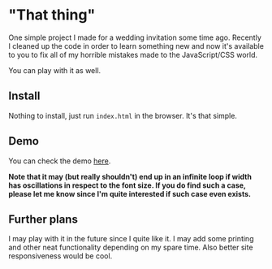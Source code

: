 "That thing"
=======

One simple project I made for a wedding invitation some time ago. Recently I cleaned up the code in order to learn something new and now it's available to you to fix all of my horrible mistakes made to the JavaScript/CSS world.

You can play with it as well.


Install
-----------------------

Nothing to install, just run `index.html` in the browser. It's that simple.


Demo
-----------------------

You can check the demo [here](https://www.msuflaj.net/projects/that-thing/).

**Note that it may (but really shouldn't) end up in an infinite loop if width has oscillations in respect to the font size. If you do find such a case, please let me know since I'm quite interested if such case even exists.**


Further plans
-----------------------

I may play with it in the future since I quite like it. I may add some printing and other neat functionality depending on my spare time. Also better site responsiveness would be cool.

